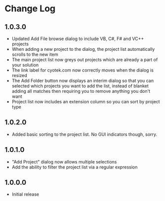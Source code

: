 Change Log
==========

1.0.3.0
-------
* Updated Add File browse dialog to include VB, C#, F# and VC++ projects
* When adding a new project to the dialog, the project list automatically scrolls to the new item
* The main project list now greys out projects which are already a part of your solution
* The link label for cyotek.com now correctly moves when the dialog is resized
* The Add Folder button now displays an interim dialog so that you can selected which projects you want to add the list, instead of blanket adding all matches then requiring you to remove anything you don't want
* Project list now includes an extension column so you can sort by project type

1.0.2.0
-------
* Added basic sorting to the project list. No GUI indicators though, sorry.

1.0.1.0
-------
* "Add Project" dialog now allows multiple selections
* Add the ability to filter the project list via a regular expression

1.0.0.0
-------
* Initial release

